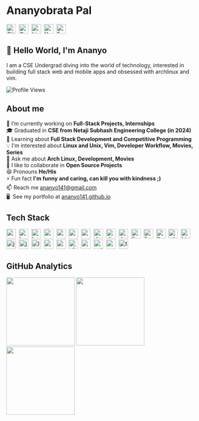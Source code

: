 # Ananyobrata Pal
<a href="https://www.github.com/ananyo141" target="_blank"><img src="https://img.shields.io/badge/GitHub-100000?style=flat&logo=github&logoColor=white" alt="GitHub Badge" height="25"></a>&nbsp;
<a href="mailto:ananyo141@gmail.com" target="_blank"><img src="https://img.shields.io/badge/Gmail-D14836?style=flat&logo=gmail&logoColor=white" alt="Gmail Badge" height="25"></a>&nbsp;
<a href="https://www.linkedin.com/in/ananyobrata-pal-7b5178200" target="_blank"><img src="https://img.shields.io/badge/LinkedIn-0077B5?style=flat&logo=linkedin&logoColor=white" alt="LinkedIn Badge" height="25"></a>&nbsp;
<a href="https://www.youtube.com/c/WKZrf6tn3NMOnb8gpgeqMg" target="_blank"><img src="https://img.shields.io/badge/YouTube-FF0000?style=flat&logo=youtube&logoColor=white" alt="YouTube Badge" height="25"></a>&nbsp;
<a href="https://www.facebook.com/ananyobrata.pal" target="_blank"><img src="https://img.shields.io/badge/Facebook-1877F2?style=flat&logo=facebook&logoColor=white" alt="Facebook Badge" height="25"></a>&nbsp;

## 👋 Hello World, I'm Ananyo
I am a CSE Undergrad diving into the world of technology, interested in building full stack web and mobile apps and obsessed with archlinux and vim.

![Profile Views](https://komarev.com/ghpvc/?username=ananyo141&theme=default&color=blue&style=flat&label=Profile+Views)

## About me
🔭&nbsp;I’m currently working on **Full-Stack Projects, Internships**
<br/>🎓&nbsp;Graduated in **CSE from Netaji Subhash Engineering College (in 2024)**
<br/>🌱&nbsp;Learning about **Full Stack Development and Competitive Programming**
<br/>💡&nbsp;I'm interested about **Linux and Unix, Vim, Developer Workflow, Movies, Series**
<br/>💬&nbsp;Ask me about **Arch Linux, Development, Movies**
<br/>🤝&nbsp;I like to collaborate in **Open Source Projects**
<br/>😄&nbsp;Pronouns **He/His**
<br/>⚡&nbsp;Fun fact **I'm funny and caring, can kill you with kindness ;)**
<br/>📫&nbsp;Reach me [ananyo141@gmail.com](mailto:ananyo141@gmail.com)
<br/>🖥&nbsp; See my portfolio at [ananyo141.github.io](www.ananyo141.github.io)

## Tech Stack
<img src="https://img.shields.io/badge/Android-05122A?style=flat&logo=android" alt="android Badge" height="25">&nbsp;
<img src="https://img.shields.io/badge/Bash-05122A?style=flat&logo=gnu-bash" alt="bash Badge" height="25">&nbsp;
<img src="https://img.shields.io/badge/Bootstrap-05122A?style=flat&logo=bootstrap" alt="bootstrap Badge" height="25">&nbsp;
<img src="https://img.shields.io/badge/C-05122A?style=flat&logo=c" alt="c Badge" height="25">&nbsp;
<img src="https://img.shields.io/badge/Canva-05122A?style=flat&logo=canva" alt="canva Badge" height="25">&nbsp;
<img src="https://img.shields.io/badge/C++-05122A?style=flat&logo=c%2B%2B&" alt="c++ Badge" height="25">&nbsp;
<img src="https://img.shields.io/badge/Css3-05122A?style=flat&logo=css3" alt="css3 Badge" height="25">&nbsp;
<img src="https://img.shields.io/badge/Dart-05122A?style=flat&logo=dart" alt="dart Badge" height="25">&nbsp;
<img src="https://img.shields.io/badge/Django-05122A?style=flat&logo=django" alt="django Badge" height="25">&nbsp;
<img src="https://img.shields.io/badge/Docker-05122A?style=flat&logo=docker" alt="docker Badge" height="25">&nbsp;
<img src="https://img.shields.io/badge/Figma-05122A?style=flat&logo=figma" alt="figma Badge" height="25">&nbsp;
<img src="https://img.shields.io/badge/Firebase-05122A?style=flat&logo=firebase" alt="firebase Badge" height="25">&nbsp;
<img src="https://img.shields.io/badge/Flutter-05122A?style=flat&logo=flutter" alt="flutter Badge" height="25">&nbsp;
<img src="https://img.shields.io/badge/Git-05122A?style=flat&logo=git" alt="git Badge" height="25">&nbsp;
<img src="https://img.shields.io/badge/Html5-05122A?style=flat&logo=html5" alt="html5 Badge" height="25">&nbsp;
<img src="https://img.shields.io/badge/Java-05122A?style=flat&logo=java" alt="java Badge" height="25">&nbsp;
<img src="https://img.shields.io/badge/Javascript-05122A?style=flat&logo=javascript" alt="javascript Badge" height="25">&nbsp;
<img src="https://img.shields.io/badge/Lua-05122A?style=flat&logo=lua" alt="lua Badge" height="25">&nbsp;
<img src="https://img.shields.io/badge/Mysql-05122A?style=flat&logo=mysql" alt="mysql Badge" height="25">&nbsp;
<img src="https://img.shields.io/badge/Nodejs-05122A?style=flat&logo=node.js" alt="nodejs Badge" height="25">&nbsp;
<img src="https://img.shields.io/badge/Photoshop-05122A?style=flat&logo=adobephotoshop" alt="photoshop Badge" height="25">&nbsp;
<img src="https://img.shields.io/badge/Postgresql-05122A?style=flat&logo=postgresql" alt="postgresql Badge" height="25">&nbsp;
<img src="https://img.shields.io/badge/Python-05122A?style=flat&logo=python" alt="python Badge" height="25">&nbsp;
<img src="https://img.shields.io/badge/React-05122A?style=flat&logo=react" alt="react Badge" height="25">&nbsp;
<img src="https://img.shields.io/badge/Typescript-05122A?style=flat&logo=typescript" alt="typescript Badge" height="25">&nbsp;

## GitHub Analytics
<div>
<img height="180em" src="https://github-readme-stats.vercel.app/api?username=ananyo141&theme=default&show_icons=true&count_private=true">
<img height="180em" src="https://github-readme-stats.vercel.app/api/top-langs/?username=ananyo141&theme=default&layout=compact&langs_count=5">
<img height="180em" src="https://github-readme-streak-stats.herokuapp.com/?user=ananyo141&theme=default">
</div>
